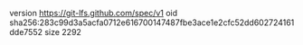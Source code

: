 version https://git-lfs.github.com/spec/v1
oid sha256:283c99d3a5acfa0712e616700147487fbe3ace1e2cfc52dd602724161dde7552
size 2292
